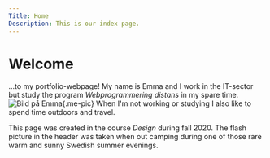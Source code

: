 ```yaml
---
Title: Home
Description: This is our index page.
---
```


Welcome
==========================

...to my portfolio-webpage! My name is Emma and I work in the IT-sector
but study the program *Webprogrammering distans* in my spare time.
![Bild på Emma](%assets_url%/img/emma.jpg "Bild på Emma"){.me-pic}
When I'm not working or studying I also like to spend time outdoors and travel.

This page was created in the course *Design* during fall 2020. The flash
picture in the header was taken when out camping during one of those
rare warm and sunny Swedish summer evenings.
